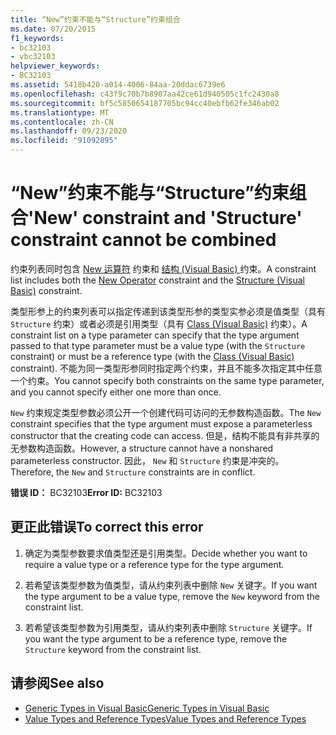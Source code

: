 ```yaml
---
title: “New”约束不能与“Structure”约束组合
ms.date: 07/20/2015
f1_keywords:
- bc32103
- vbc32103
helpviewer_keywords:
- BC32103
ms.assetid: 5418b420-a014-4006-84aa-20ddac6739e6
ms.openlocfilehash: c43f9c70b7b8907aa42ce61d940505c1fc2430a8
ms.sourcegitcommit: bf5c5850654187705bc94cc40ebfb62fe346ab02
ms.translationtype: MT
ms.contentlocale: zh-CN
ms.lasthandoff: 09/23/2020
ms.locfileid: "91092895"
---
```

# <a name="new-constraint-and-structure-constraint-cannot-be-combined"></a><span data-ttu-id="6d929-102">“New”约束不能与“Structure”约束组合</span><span class="sxs-lookup"><span data-stu-id="6d929-102">'New' constraint and 'Structure' constraint cannot be combined</span></span>

<span data-ttu-id="6d929-103">约束列表同时包含 [New 运算符](../language-reference/operators/new-operator.md) 约束和 [结构 (Visual Basic) ](../language-reference/statements/structure-statement.md) 约束。</span><span class="sxs-lookup"><span data-stu-id="6d929-103">A constraint list includes both the [New Operator](../language-reference/operators/new-operator.md) constraint and the [Structure (Visual Basic)](../language-reference/statements/structure-statement.md) constraint.</span></span>  
  
 <span data-ttu-id="6d929-104">类型形参上的约束列表可以指定传递到该类型形参的类型实参必须是值类型（具有 `Structure` 约束）或者必须是引用类型（具有 [Class (Visual Basic)](../language-reference/statements/class-statement.md) 约束）。</span><span class="sxs-lookup"><span data-stu-id="6d929-104">A constraint list on a type parameter can specify that the type argument passed to that type parameter must be a value type (with the `Structure` constraint) or must be a reference type (with the [Class (Visual Basic)](../language-reference/statements/class-statement.md) constraint).</span></span> <span data-ttu-id="6d929-105">不能为同一类型形参同时指定两个约束，并且不能多次指定其中任意一个约束。</span><span class="sxs-lookup"><span data-stu-id="6d929-105">You cannot specify both constraints on the same type parameter, and you cannot specify either one more than once.</span></span>  
  
 <span data-ttu-id="6d929-106">`New` 约束规定类型参数必须公开一个创建代码可访问的无参数构造函数。</span><span class="sxs-lookup"><span data-stu-id="6d929-106">The `New` constraint specifies that the type argument must expose a parameterless constructor that the creating code can access.</span></span> <span data-ttu-id="6d929-107">但是，结构不能具有非共享的无参数构造函数。</span><span class="sxs-lookup"><span data-stu-id="6d929-107">However, a structure cannot have a nonshared parameterless constructor.</span></span> <span data-ttu-id="6d929-108">因此， `New` 和 `Structure` 约束是冲突的。</span><span class="sxs-lookup"><span data-stu-id="6d929-108">Therefore, the `New` and `Structure` constraints are in conflict.</span></span>  
  
 <span data-ttu-id="6d929-109">**错误 ID：** BC32103</span><span class="sxs-lookup"><span data-stu-id="6d929-109">**Error ID:** BC32103</span></span>  
  
## <a name="to-correct-this-error"></a><span data-ttu-id="6d929-110">更正此错误</span><span class="sxs-lookup"><span data-stu-id="6d929-110">To correct this error</span></span>  
  
1. <span data-ttu-id="6d929-111">确定为类型参数要求值类型还是引用类型。</span><span class="sxs-lookup"><span data-stu-id="6d929-111">Decide whether you want to require a value type or a reference type for the type argument.</span></span>  
  
2. <span data-ttu-id="6d929-112">若希望该类型参数为值类型，请从约束列表中删除 `New` 关键字。</span><span class="sxs-lookup"><span data-stu-id="6d929-112">If you want the type argument to be a value type, remove the `New` keyword from the constraint list.</span></span>  
  
3. <span data-ttu-id="6d929-113">若希望该类型参数为引用类型，请从约束列表中删除 `Structure` 关键字。</span><span class="sxs-lookup"><span data-stu-id="6d929-113">If you want the type argument to be a reference type, remove the `Structure` keyword from the constraint list.</span></span>  
  
## <a name="see-also"></a><span data-ttu-id="6d929-114">请参阅</span><span class="sxs-lookup"><span data-stu-id="6d929-114">See also</span></span>

- [<span data-ttu-id="6d929-115">Generic Types in Visual Basic</span><span class="sxs-lookup"><span data-stu-id="6d929-115">Generic Types in Visual Basic</span></span>](../programming-guide/language-features/data-types/generic-types.md)
- [<span data-ttu-id="6d929-116">Value Types and Reference Types</span><span class="sxs-lookup"><span data-stu-id="6d929-116">Value Types and Reference Types</span></span>](../programming-guide/language-features/data-types/value-types-and-reference-types.md)
